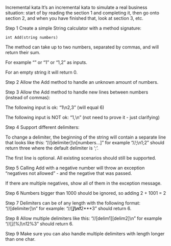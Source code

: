 Incremental kata
It’s an incremental kata to simulate a real business situation: start of by reading the section 1 and completing it, then go onto section 2, and when you have finished that, look at section 3, etc.

Step 1
Create a simple String calculator with a method signature:

    int Add(string numbers)
The method can take up to two numbers, separated by commas, and will return their sum.

For example “” or “1” or “1,2” as inputs.

For an empty string it will return 0.

Step 2
Allow the Add method to handle an unknown amount of numbers.

Step 3
Allow the Add method to handle new lines between numbers (instead of commas):

The following input is ok: “1\n2,3” (will equal 6)

The following input is NOT ok: “1,\n” (not need to prove it - just clarifying)

Step 4
Support different delimiters:

To change a delimiter, the beginning of the string will contain a separate line that looks like this: “//[delimiter]\n[numbers…]” for example “//;\n1;2” should return three where the default delimiter is ‘;’.

The first line is optional. All existing scenarios should still be supported.

Step 5
Calling Add with a negative number will throw an exception “negatives not allowed” - and the negative that was passed.

If there are multiple negatives, show all of them in the exception message.

Step 6
Numbers bigger than 1000 should be ignored, so adding 2 + 1001 = 2

Step 7
Delimiters can be of any length with the following format: “//[delimiter]\n” for example: “//[***]\n1***2***3” should return 6.

Step 8
Allow multiple delimiters like this: “//[delim1][delim2]\n” for example “//[*][%]\n1*2%3” should return 6.

Step 9
Make sure you can also handle multiple delimiters with length longer than one char.
